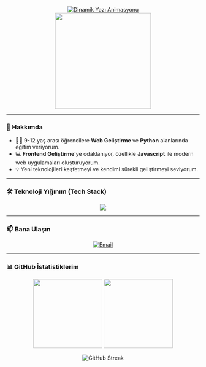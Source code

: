 <div align="center">
  <a href="https://git.io/typing-svg">
    <img src="https://readme-typing-svg.demolab.com?font=Fira+Code&weight=700&size=32&pause=1000&color=4FC08D&center=true&vCenter=true&width=435&lines=Merhaba%2C+ben+Arda!+%F0%9F%91%8B;+Web+Geli%C5%9Ftiricisiyim.;++Python+%26+Web+E%C4%9Fitmeniyim." alt="Dinamik Yazı Animasyonu">
  </a>
</div>

<div align="center">
  <img src="https://media.giphy.com/media/LmNwrBhejkK9EFP504/giphy.gif" width="250">
</div>

---

### 🚀 Hakkımda

- 👨‍🏫 9-12 yaş arası öğrencilere **Web Geliştirme** ve **Python** alanlarında eğitim veriyorum.
- 💻 **Frontend Geliştirme**'ye odaklanıyor, özellikle **Javascript** ile modern web uygulamaları oluşturuyorum.
- 💡 Yeni teknolojileri keşfetmeyi ve kendimi sürekli geliştirmeyi seviyorum.

---

### 🛠️ Teknoloji Yığınım (Tech Stack)

<p align="center">
  <a href="https://skillicons.dev">
    <img src="https://skillicons.dev/icons?i=javascript,html,css,bootstrap,python,vscode,git" />
  </a>
</p>

---

### 📫 Bana Ulaşın

<p align="center">
  <a href="mailto:onur.arda.ozc@gmail.com"><img src="https://img.shields.io/badge/Email-D14836?style=for-the-badge&logo=gmail&logoColor=white" alt="Email"/></a>
  </p>

---

### 📊 GitHub İstatistiklerim

<p align="center">
  <img height="180em" src="https://github-readme-stats.vercel.app/api?username=arda-ozcan&show_icons=true&theme=tokyonight&include_all_commits=true&count_private=true&hide_border=true&border_radius=8"/>
  <img height="180em" src="https://github-readme-stats.vercel.app/api/top-langs/?username=arda-ozcan&layout=compact&langs_count=8&theme=tokyonight&hide_border=true&border_radius=8"/>
</p>
<p align="center">
  <img align="center" src="https://github-readme-streak-stats.herokuapp.com/?user=arda-ozcan&theme=tokyonight&hide_border=true&border_radius=8&date_format=j%20M%5B%20Y%5D" alt="GitHub Streak" />
</p>
